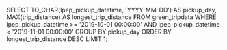 SELECT 
  TO_CHAR(lpep_pickup_datetime, 'YYYY-MM-DD') AS pickup_day, 
  MAX(trip_distance) AS longest_trip_distance
FROM green_tripdata
WHERE lpep_pickup_datetime >= '2019-10-01 00:00:00' 
  AND lpep_pickup_datetime < '2019-11-01 00:00:00'
GROUP BY pickup_day
ORDER BY longest_trip_distance DESC
LIMIT 1;

